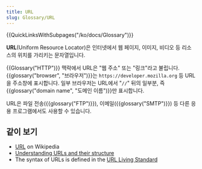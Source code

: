 ```yaml
---
title: URL
slug: Glossary/URL
---
```


{{QuickLinksWithSubpages("/ko/docs/Glossary")}}

**URL**(Uniform Resource Locator)은 인터넷에서 웹 페이지, 이미지, 비디오 등 리소스의 위치를 가리키는 문자열입니다.

{{Glossary("HTTP")}} 맥락에서 URL은 "웹 주소" 또는 "링크"라고 불립니다. {{glossary("browser", "브라우저")}}는 `https://developer.mozilla.org` 등 URL을 주소창에 표시합니다. 일부 브라우저는 URL에서 "`//`" 뒤의 일부분, 즉 {{glossary("domain name", "도메인 이름")}}만 표시합니다.

URL은 파일 전송({{glossary("FTP")}}), 이메일({{glossary("SMTP")}}) 등 다른 응용 프로그램에서도 사용할 수 있습니다.


## 같이 보기

- [URL](https://en.wikipedia.org/wiki/URL) on Wikipedia
- [Understanding URLs and their structure](/en-US/docs/Learn/Common_questions/What_is_a_URL)
- The syntax of URLs is defined in the [URL Living Standard](https://url.spec.whatwg.org/)

